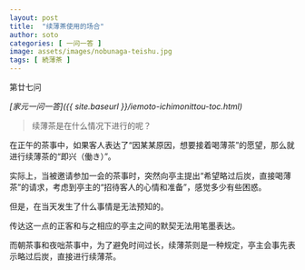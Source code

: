 ```yaml
---
layout: post
title:  "续薄茶使用的场合"
author: soto
categories: [ 一问一答 ]
image: assets/images/nobunaga-teishu.jpg
tags: [ 続薄茶 ]
---
```


第廿七问

*[家元一问一答]({{ site.baseurl }}/iemoto-ichimonittou-toc.html)*

> 续薄茶是在什么情况下进行的呢？

在正午的茶事中，如果客人表达了“因某某原因，想要接着喝薄茶”的愿望，那么就进行续薄茶的“即兴（働き）”。

实际上，当被邀请参加一会的茶事时，突然向亭主提出“希望略过后炭，直接喝薄茶”的请求，考虑到亭主的“招待客人的心情和准备”，感觉多少有些困惑。

但是，在当天发生了什么事情是无法预知的。

传达这一点的正客和与之相应的亭主之间的默契无法用笔墨表达。

而朝茶事和夜咄茶事中，为了避免时间过长，续薄茶则是一种规定，亭主会事先表示略过后炭，直接进行续薄茶。

